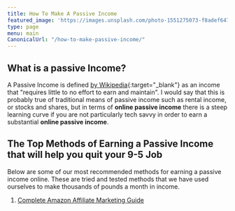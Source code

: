 ```yaml
---
title: How To Make A Passive Income
featured_image: 'https://images.unsplash.com/photo-1551275073-f8adef647c1d?ixlib=rb-1.2.1&ixid=eyJhcHBfaWQiOjEyMDd9&auto=format&fit=crop&w=1347&q=80'
type: page
menu: main
CanonicalUrl: "/how-to-make-passive-income/"
---
```


## What is a passive Income?

A Passive Income is defined [by Wikipedia](https://en.wikipedia.org/wiki/Passive_income){:target="_blank"} as an income that "requires little to no effort to earn and maintain".  I would say that this is probably true of traditional means of passive income such as rental income, or stocks and shares, but in terms of **online passive income** there is a steep learning curve if you are not particularly tech savvy in order to earn a substantial **online passive income**.

## The Top Methods of Earning a Passive Income that will help you quit your 9-5 Job

Below are some of our most recommended methods for earning a passive income online.  These are tried and tested methods that we have used ourselves to make thousands of pounds a month in income.

1. [Complete Amazon Affiliate Marketing Guide](/complete-amazon-affiliate-marketing-guide/)
